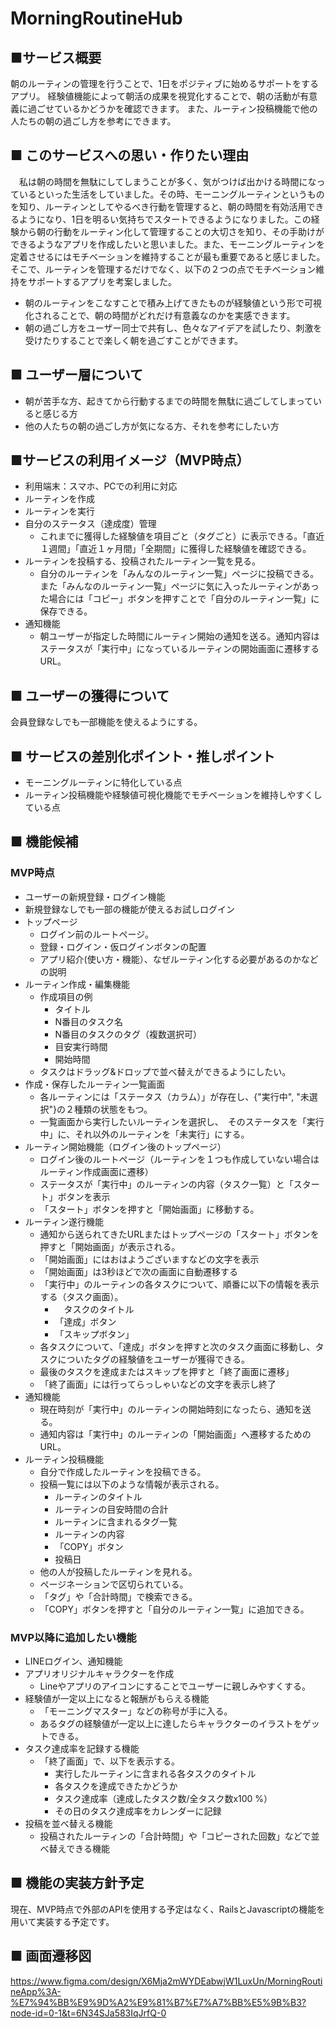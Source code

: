 
# MorningRoutineHub

■サービス概要
---
朝のルーティンの管理を行うことで、1日をポジティブに始めるサポートをするアプリ。
経験値機能によって朝活の成果を視覚化することで、朝の活動が有意義に過ごせているかどうかを確認できます。
また、ルーティン投稿機能で他の人たちの朝の過ごし方を参考にできます。

■ このサービスへの思い・作りたい理由
---
　私は朝の時間を無駄にしてしまうことが多く、気がつけば出かける時間になっているといった生活をしていました。その時、モーニングルーティンというものを知り、ルーティンとしてやるべき行動を管理すると、朝の時間を有効活用できるようになり、1日を明るい気持ちでスタートできるようになりました。この経験から朝の行動をルーティン化して管理することの大切さを知り、その手助けができるようなアプリを作成したいと思いました。また、モーニングルーティンを定着させるにはモチベーションを維持することが最も重要であると感じました。そこで、ルーティンを管理するだけでなく、以下の２つの点でモチベーション維持をサポートするアプリを考案しました。
 - 朝のルーティンをこなすことで積み上げてきたものが経験値という形で可視化されることで、朝の時間がどれだけ有意義なのかを実感できます。
 - 朝の過ごし方をユーザー同士で共有し、色々なアイデアを試したり、刺激を受けたりすることで楽しく朝を過ごすことができます。


■ ユーザー層について
---
- 朝が苦手な方、起きてから行動するまでの時間を無駄に過ごしてしまっていると感じる方
- 他の人たちの朝の過ごし方が気になる方、それを参考にしたい方

■サービスの利用イメージ（MVP時点）
---
- 利用端末：スマホ、PCでの利用に対応
- ルーティンを作成
- ルーティンを実行
- 自分のステータス（達成度）管理
  - これまでに獲得した経験値を項目ごと（タグごと）に表示できる。「直近１週間」「直近１ヶ月間」「全期間」に獲得した経験値を確認できる。
- ルーティンを投稿する、投稿されたルーティン一覧を見る。
  - 自分のルーティンを「みんなのルーティン一覧」ページに投稿できる。また「みんなのルーティン一覧」ページに気に入ったルーティンがあった場合には「コピー」ボタンを押すことで「自分のルーティン一覧」に保存できる。
- 通知機能
  - 朝ユーザーが指定した時間にルーティン開始の通知を送る。通知内容はステータスが「実行中」になっているルーティンの開始画面に遷移するURL。

■ ユーザーの獲得について
---
会員登録なしでも一部機能を使えるようにする。

■ サービスの差別化ポイント・推しポイント
---
- モーニングルーティンに特化している点
- ルーティン投稿機能や経験値可視化機能でモチベーションを維持しやすくしている点

■ 機能候補
---
### MVP時点
- ユーザーの新規登録・ログイン機能
- 新規登録なしでも一部の機能が使えるお試しログイン
- トップページ
  - ログイン前のルートページ。
  - 登録・ログイン・仮ログインボタンの配置
  - アプリ紹介(使い方・機能）、なぜルーティン化する必要があるのかなどの説明
- ルーティン作成・編集機能
  - 作成項目の例
    - タイトル
    - N番目のタスク名
    - N番目のタスクのタグ（複数選択可）
    - 目安実行時間
    - 開始時間
  - タスクはドラッグ&ドロップで並べ替えができるようにしたい。
- 作成・保存したルーティン一覧画面
  - 各ルーティンには「ステータス（カラム）」が存在し、{"実行中", "未選択"}の２種類の状態をもつ。
  - 一覧画面から実行したいルーティンを選択し、　そのステータスを「実行中」に、それ以外のルーティンを「未実行」にする。
- ルーティン開始機能（ログイン後のトップページ）
  - ログイン後のルートページ（ルーティンを１つも作成していない場合はルーティン作成画面に遷移）
  - ステータスが「実行中」のルーティンの内容（タスク一覧）と「スタート」ボタンを表示
  - 「スタート」ボタンを押すと「開始画面」に移動する。
- ルーティン遂行機能
  - 通知から送られてきたURLまたはトップページの「スタート」ボタンを押すと「開始画面」が表示される。
  - 「開始画面」にはおはようございますなどの文字を表示
  - 「開始画面」は3秒ほどで次の画面に自動遷移する
  - 「実行中」のルーティンの各タスクについて、順番に以下の情報を表示する（タスク画面）。
    - 　タスクのタイトル
    - 「達成」ボタン
    - 「スキップボタン」
  - 各タスクについて、「達成」ボタンを押すと次のタスク画面に移動し、タスクについたタグの経験値をユーザーが獲得できる。
  - 最後のタスクを達成またはスキップを押すと「終了画面に遷移」
  - 「終了画面」には行ってらっしゃいなどの文字を表示し終了
- 通知機能
  - 現在時刻が「実行中」のルーティンの開始時刻になったら、通知を送る。
  - 通知内容は「実行中」のルーティンの「開始画面」へ遷移するためのURL。
- ルーティン投稿機能
  - 自分で作成したルーティンを投稿できる。
  - 投稿一覧には以下のような情報が表示される。
    - ルーティンのタイトル
    - ルーティンの目安時間の合計
    - ルーティンに含まれるタグ一覧
    - ルーティンの内容
    - 「COPY」ボタン
    - 投稿日
  - 他の人が投稿したルーティンを見れる。
  - ページネーションで区切られている。
  - 「タグ」や「合計時間」で検索できる。
  - 「COPY」ボタンを押すと「自分のルーティン一覧」に追加できる。

### MVP以降に追加したい機能
- LINEログイン、通知機能
- アプリオリジナルキャラクターを作成
  - Lineやアプリのアイコンにすることでユーザーに親しみやすくする。
- 経験値が一定以上になると報酬がもらえる機能
  - 「モーニングマスター」などの称号が手に入る。
  - あるタグの経験値が一定以上に達したらキャラクターのイラストをゲットできる。
- タスク達成率を記録する機能
  - 「終了画面」で、以下を表示する。
    - 実行したルーティンに含まれる各タスクのタイトル
    - 各タスクを達成できたかどうか
    - タスク達成率（達成したタスク数/全タスク数x100 %）
    - その日のタスク達成率をカレンダーに記録
- 投稿を並べ替える機能
  - 投稿されたルーティンの「合計時間」や「コピーされた回数」などで並べ替えできる機能
  
  
■ 機能の実装方針予定
---
現在、MVP時点で外部のAPIを使用する予定はなく、RailsとJavascriptの機能を用いて実装する予定です。

■ 画面遷移図
---
https://www.figma.com/design/X6Mja2mWYDEabwjW1LuxUn/MorningRoutineApp%3A-%E7%94%BB%E9%9D%A2%E9%81%B7%E7%A7%BB%E5%9B%B3?node-id=0-1&t=6N34SJa583IqJrfQ-0
